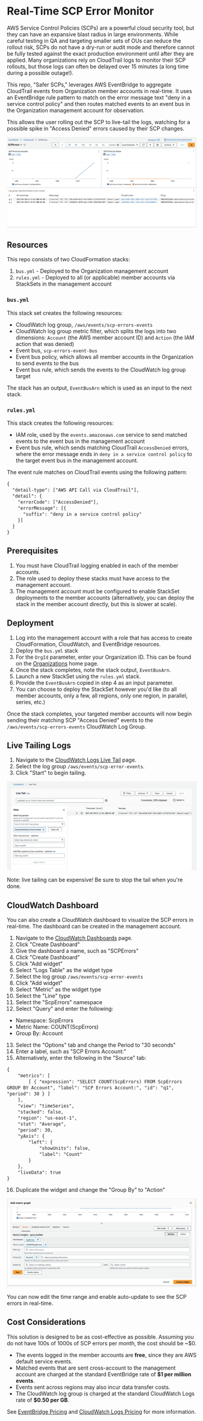 # Real-Time SCP Error Monitor

AWS Service Control Policies (SCPs) are a powerful cloud security tool, but they can have an expansive blast radius in large environments. While careful testing in QA and targeting smaller sets of OUs can reduce the rollout risk, SCPs do not have a dry-run or audit mode and therefore cannot be fully tested against the exact production environment until after they are applied. Many organizations rely on CloudTrail logs to monitor their SCP rollouts, but those logs can often be delayed over 15 minutes (a long time during a possible outage!).

This repo, "Safer SCPs," leverages AWS EventBridge to aggregate CloudTrail events from Organization member accounts in real-time. It uses an EventBridge rule pattern to match on the error message text "deny in a service control policy" and then routes matched events to an event bus in the Organization management account for observation.

This allows the user rolling out the SCP to live-tail the logs, watching for a possible spike in "Access Denied" errors caused by their SCP changes.

![Dashboard](docs/dashboard.png)

## Resources

This repo consists of two CloudFormation stacks:

1. `bus.yml` - Deployed to the Organization management account
2. `rules.yml` - Deployed to all (or applicable) member accounts via StackSets in the management account

### `bus.yml`
This stack set creates the following resources:
* CloudWatch log group, `/aws/events/scp-errors-events`
* CloudWatch log group metric filter, which splits the logs into two dimensions: `Account` (the AWS member account ID) and `Action` (the IAM action that was denied)
* Event bus, `scp-errors-event-bus`
* Event bus policy, which allows all member accounts in the Organization to send events to the bus
* Event bus rule, which sends the events to the CloudWatch log group target

The stack has an output, `EventBusArn` which is used as an input to the next stack.

### `rules.yml`
This stack creates the following resources:
* IAM role, used by the `events.amazonaws.com` service to send matched events to the event bus in the management account
* Event bus rule, which sends matching CloudTrail `AccessDenied` errors, where the error message ends in `deny in a service control policy` to the target event bus in the management account.

The event rule matches on CloudTrail events using the following pattern:
```
{
  "detail-type": ["AWS API Call via CloudTrail"],
  "detail": {
    "errorCode": ["AccessDenied"],
    "errorMessage": [{
      "suffix": "deny in a service control policy"
    }]
  }
}
```

## Prerequisites

1. You must have CloudTrail logging enabled in each of the member accounts.
2. The role used to deploy these stacks must have access to the management account.
3. The management account must be configured to enable StackSet deployments to the member accounts (alternatively, you can deploy the stack in the member account directly, but this is slower at scale).

## Deployment

1. Log into the management account with a role that has access to create CloudFormation, CloudWatch, and EventBridge resources.
2. Deploy the `bus.yml` stack
3. For the `OrgId` parameter, enter your Organization ID. This can be found on the [Organizations](https://us-east-1.console.aws.amazon.com/organizations/v2/home/) home page.
4. Once the stack completes, note the stack output, `EventBusArn`.
5. Launch a new StackSet using the `rules.yml` stack.
6. Provide the `EventBusArn` copied in step 4 as an input parameter.
7. You can choose to deploy the StackSet however you'd like (to all member accounts, only a few, all regions, only one region, in parallel, series, etc.)

Once the stack completes, your targeted member accounts will now begin sending their matching SCP "Access Denied" events to the `/aws/events/scp-errors-events` CloudWatch Log Group.

## Live Tailing Logs

1. Navigate to the [CloudWatch Logs Live Tail](https://us-east-1.console.aws.amazon.com/cloudwatch/home?region=us-east-1#logsV2:live-tail) page.
2. Select the log group `/aws/events/scp-error-events`.
3. Click "Start" to begin tailing.

![Live Tail](docs/livetail.png)

Note: live tailing can be expensive! Be sure to stop the tail when you're done.

## CloudWatch Dashboard

You can also create a CloudWatch dashboard to visualize the SCP errors in real-time. The dashboard can be created in the management account.

1. Navigate to the [CloudWatch Dashboards](https://us-east-1.console.aws.amazon.com/cloudwatch/home?region=us-east-1#dashboards:) page.
2. Click "Create Dashboard"
3. Give the dashboard a name, such as "SCPErrors"
4. Click "Create Dashboard"
5. Click "Add widget"
6. Select "Logs Table" as the widget type
7. Select the log group `/aws/events/scp-error-events`
8. Click "Add widget"
9. Select "Metric" as the widget type
10. Select the "Line" type
11. Select the "ScpErrors" namespace
12. Select "Query" and enter the following:
  - Namespace: ScpErrors
  - Metric Name: COUNT(ScpErrors)
  - Group By: Account
13. Select the "Options" tab and change the Period to "30 seconds"
14. Enter a label, such as "SCP Errors Account:" 
15. Alternatively, enter the following in the "Source" tab:
```
{
    "metrics": [
        [ { "expression": "SELECT COUNT(ScpErrors) FROM ScpErrors GROUP BY Account", "label": "SCP Errors Account:", "id": "q1", "period": 30 } ]
    ],
    "view": "timeSeries",
    "stacked": false,
    "region": "us-east-1",
    "stat": "Average",
    "period": 30,
    "yAxis": {
        "left": {
            "showUnits": false,
            "label": "Count"
        }
    },
    "liveData": true
}
```
16. Duplicate the widget and change the "Group By" to "Action"

![Metrics](docs/metrics.png)

You can now edit the time range and enable auto-update to see the SCP errors in real-time.

## Cost Considerations

This solution is designed to be as cost-effective as possible. Assuming you do not have 100s of 1000s of SCP errors per month, the cost should be ~$0.

* The events logged in the member accounts are **free**, since they are AWS default service events.
* Matched events that are sent cross-account to the management account are charged at the standard EventBridge rate of **$1 per million events**.
* Events sent across regions may also incur data transfer costs.
* The CloudWatch log group is charged at the standard CloudWatch Logs rate of **$0.50 per GB**.

See [EventBridge Pricing](https://aws.amazon.com/eventbridge/pricing/) and [CloudWatch Logs Pricing](https://aws.amazon.com/cloudwatch/pricing/) for more information.